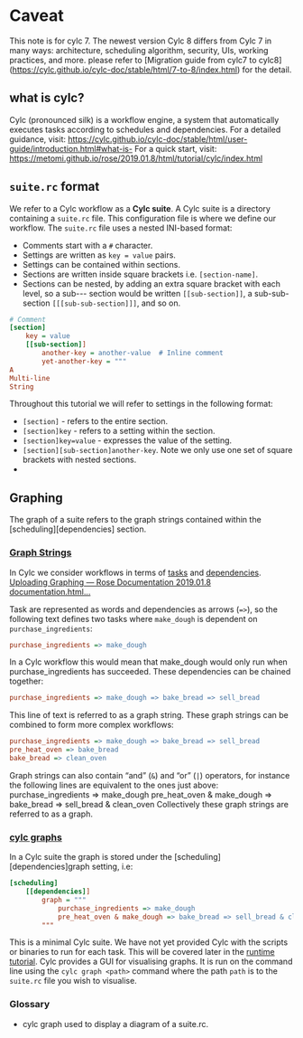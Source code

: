 # Caveat
This note is for cylc 7. The newest version Cylc 8 differs from Cylc 7 in many ways: architecture, scheduling algorithm, security, UIs, working practices, and more. please refer to [Migration guide from cylc7 to cylc8] (https://cylc.github.io/cylc-doc/stable/html/7-to-8/index.html) for the detail.
## what is cylc?  
Cylc (pronounced silk) is a workflow engine, a system that automatically executes tasks according to schedules and dependencies.
For a detailed guidance, visit: https://cylc.github.io/cylc-doc/stable/html/user-guide/introduction.html#what-is-
For a quick start, visit: https://metomi.github.io/rose/2019.01.8/html/tutorial/cylc/index.html
## `suite.rc` format
We refer to a Cylc workflow as a **Cylc suite**. A Cylc suite is a directory containing a `suite.rc` file. This configuration file is where we define our workflow. The `suite.rc` file uses a nested INI-based format:
- Comments start with a `#` character.
- Settings are written as `key = value` pairs.
- Settings can be contained within sections.
- Sections are written inside square brackets i.e. `[section-name]`.
- Sections can be nested, by adding an extra square bracket with each level, so a sub--- section would be written `[[sub-section]]`, a sub-sub-section `[[[sub-sub-section]]]`, and so on.
```INI
# Comment
[section]
    key = value
    [[sub-section]]
        another-key = another-value  # Inline comment
        yet-another-key = """
A
Multi-line
String
```
Throughout this tutorial we will refer to settings in the following format:
- `[section]` - refers to the entire section.
- `[section]key` - refers to a setting within the section.
- `[section]key=value` - expresses the value of the setting.
- `[section][sub-section]another-key`. Note we only use one set of square brackets with nested sections.
- 
## Graphing
The graph of a suite refers to the graph strings contained within the [scheduling][dependencies] section. 

### [Graph Strings](https://metomi.github.io/rose/2019.01.8/html/tutorial/cylc/scheduling/graphing.html#graph-strings)

In Cylc we consider workflows in terms of [tasks](https://metomi.github.io/rose/2019.01.8/html/glossary.html#term-task) and [dependencies](https://metomi.github.io/rose/2019.01.8/html/glossary.html#term-dependency). 
[Uploading Graphing — Rose Documentation 2019.01.8 documentation.html…]()

Task are represented as words and dependencies as arrows (`=>`), so the following text defines two tasks where `make_dough` is dependent on `purchase_ingredients`:
```INI
purchase_ingredients => make_dough
```
In a Cylc workflow this would mean that make_dough would only run when purchase_ingredients has succeeded. These dependencies can be chained together:
```INI
purchase_ingredients => make_dough => bake_bread => sell_bread
```
This line of text is referred to as a graph string. These graph strings can be combined to form more complex workflows:
```INI
purchase_ingredients => make_dough => bake_bread => sell_bread
pre_heat_oven => bake_bread
bake_bread => clean_oven
```
Graph strings can also contain “and” (`&`) and “or” (`|`) operators, for instance the following lines are equivalent to the ones just above:
purchase_ingredients => make_dough
pre_heat_oven & make_dough => bake_bread => sell_bread & clean_oven
Collectively these graph strings are referred to as a graph.

### [cylc graphs](https://metomi.github.io/rose/2019.01.8/html/tutorial/cylc/scheduling/graphing.html#cylc-graphs)
In a Cylc suite the graph is stored under the [scheduling][dependencies]graph setting, i.e:
```INI
[scheduling]
    [[dependencies]]
        graph = """
            purchase_ingredients => make_dough
            pre_heat_oven & make_dough => bake_bread => sell_bread & clean_oven
        """
```
This is a minimal Cylc suite. We have not yet provided Cylc with the scripts or binaries to run for each task. This will be covered later in the [runtime tutorial](https://metomi.github.io/rose/2019.01.8/html/tutorial/cylc/runtime/index.html#tutorial-runtime).
Cylc provides a GUI for visualising graphs. It is run on the command line using the `cylc graph <path>` command where the path `path` is to the `suite.rc` file you wish to visualise.






### Glossary
- cylc graph <path>
used to display a diagram of a suite.rc.



